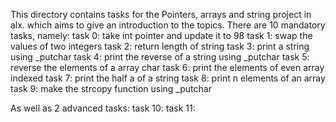 This directory contains tasks for the Pointers, arrays and string project in alx. which aims to give an introduction to the topics. There are 10 mandatory tasks, namely:
task 0: take int pointer and update it to 98
task 1: swap the values of two integers
task 2: return length of string
task 3: print a string using _putchar
task 4: print the reverse of a string using _putchar
task 5: reverse the elements of a array char
task 6: print the elements of even array indexed
task 7: print the half a of a string
task 8: print n elements of an array
task 9: make the strcopy function using _putchar

As well as 2 advanced tasks:
task 10:
task 11:
